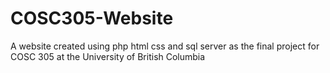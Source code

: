 # COSC305-Website
A website created using php html css and sql server as the final project for COSC 305 at the University of British Columbia
